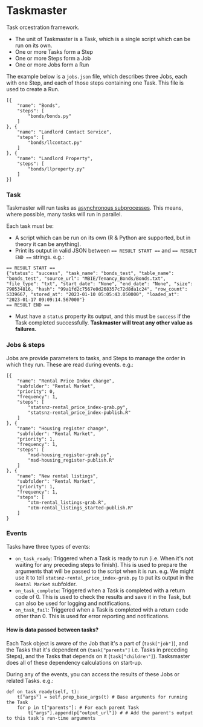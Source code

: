 # Taskmaster
Task orcestration framework.

* The unit of Taskmaster is a Task, which is a single script which can be run on its own.
* One or more Tasks form a Step
* One or more Steps form a Job
* One or more Jobs form a Run

The example below is a `jobs.json` file, which describes three Jobs, each with one Step, and each of those steps containing one Task. This file is used to create a Run.
```
[{
    "name": "Bonds",
    "steps": [
        "bonds/bonds.py"
    ]
}, {
    "name": "Landlord Contact Service",
    "steps": [
        "bonds/llcontact.py"
    ]
}, {
    "name": "Landlord Property",
    "steps": [
        "bonds/llproperty.py"
    ]
}]
```

### Task
Taskmaster will run tasks as [asynchronous subprocesses](https://docs.python.org/3/library/asyncio-subprocess.html). This means, where possible, many tasks will run in parallel.

Each task must be:
* A script which can be run on its own (R & Python are supported, but in theory it can be anything).
* Print its output in valid JSON between `== RESULT START ==` and `== RESULT END ==` strings. e.g.:
```
== RESULT START ==
{"status": "success", "task_name": "bonds_test", "table_name": "bonds_test", "source_url": "MBIE/Tenancy_Bonds/Bonds.txt", "file_type": "txt", "start_date": "None", "end_date": "None", "size": 790534816, "hash": "99a1fd2c7567e0d268357c72d8da1c24", "row_count": 5339667, "stored_at": "2023-01-10 05:05:43.050000", "loaded_at": "2023-01-17 09:09:14.567000"}
== RESULT END ==
```
* Must have a `status` property its output, and this must be `success` if the Task completed successfully. **Taskmaster will treat any other value as failures.**

### Jobs & steps
Jobs are provide parameters to tasks, and Steps to manage the order in which they run. These are read during events. e.g.:
```
[{
    "name": "Rental Price Index change",
    "subfolder": "Rental Market",
    "priority": 0,
    "frequency": 1,
    "steps": [
        "statsnz-rental_price_index-grab.py",
        "statsnz-rental_price_index-publish.R"
    ]
}, {
    "name": "Housing register change",
    "subfolder": "Rental Market",
    "priority": 1,
    "frequency": 1,
    "steps": [
        "msd-housing_register-grab.py",
        "msd-housing_register-publish.R"
    ]
}, {
    "name": "New rental listings",
    "subfolder": "Rental Market",
    "priority": 1,
    "frequency": 1,
    "steps": [
        "otm-rental_listings-grab.R",
        "otm-rental_listings_started-publish.R"
    ]
}
```

### Events
Tasks have three types of events:
* `on_task_ready`: Triggered when a Task is ready to run (i.e. When it's not waiting for any preceding steps to finish). This is used to prepare the arguments that will be passed to the script when it is run. e.g. We might use it to tell `statsnz-rental_price_index-grab.py` to put its output in the `Rental Market` subfolder.
* `on_task_complete`: Triggered when a Task is completed with a return code of 0. This is used to check the results and save it in the Task, but can also be used for logging and notifications.
* `on_task_fail`: Triggered when a Task is completed with a return code other than 0. This is used for error reporting and notifications.

#### How is data passed between tasks?
Each Task object is aware of the Job that it's a part of (`task["job"]`), and the Tasks that it's dependent on (`task["parents"]` i.e. Tasks in preceding Steps), and the Tasks that depends on it (`task["children"]`). Tasksmaster does all of these dependency calculations on start-up.

During any of the events, you can access the results of these Jobs or related Tasks. e.g.:
```
def on_task_ready(self, t):
    t["args"] = self.prep_base_args(t) # Base arguments for running the Task
    for p in t["parents"]: # For each parent Task
        t["args"].append(p["output_url"]) # # Add the parent's output to this task's run-time arguments
```
